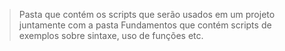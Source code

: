 > Pasta que contém os scripts que serão usados em um projeto
> juntamente com a pasta Fundamentos que contém scripts de exemplos
> sobre sintaxe, uso de funções etc.